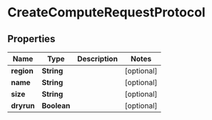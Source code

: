 

# CreateComputeRequestProtocol

## Properties

Name | Type | Description | Notes
------------ | ------------- | ------------- | -------------
**region** | **String** |  |  [optional]
**name** | **String** |  |  [optional]
**size** | **String** |  |  [optional]
**dryrun** | **Boolean** |  |  [optional]




